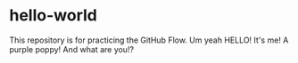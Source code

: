 # hello-world
This repository is for practicing the GitHub Flow.
Um yeah HELLO! It's me! A purple poppy! And what are you!?
